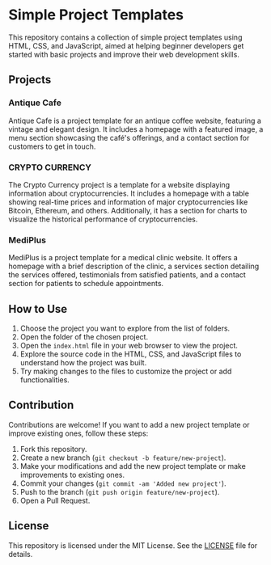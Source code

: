 # Simple Project Templates

This repository contains a collection of simple project templates using HTML, CSS, and JavaScript, aimed at helping beginner developers get started with basic projects and improve their web development skills.

## Projects

### Antique Cafe

Antique Cafe is a project template for an antique coffee website, featuring a vintage and elegant design. It includes a homepage with a featured image, a menu section showcasing the café's offerings, and a contact section for customers to get in touch.

### CRYPTO CURRENCY

The Crypto Currency project is a template for a website displaying information about cryptocurrencies. It includes a homepage with a table showing real-time prices and information of major cryptocurrencies like Bitcoin, Ethereum, and others. Additionally, it has a section for charts to visualize the historical performance of cryptocurrencies.

### MediPlus

MediPlus is a project template for a medical clinic website. It offers a homepage with a brief description of the clinic, a services section detailing the services offered, testimonials from satisfied patients, and a contact section for patients to schedule appointments.

## How to Use

1. Choose the project you want to explore from the list of folders.
2. Open the folder of the chosen project.
3. Open the `index.html` file in your web browser to view the project.
4. Explore the source code in the HTML, CSS, and JavaScript files to understand how the project was built.
5. Try making changes to the files to customize the project or add functionalities.

## Contribution

Contributions are welcome! If you want to add a new project template or improve existing ones, follow these steps:

1. Fork this repository.
2. Create a new branch (`git checkout -b feature/new-project`).
3. Make your modifications and add the new project template or make improvements to existing ones.
4. Commit your changes (`git commit -am 'Added new project'`).
5. Push to the branch (`git push origin feature/new-project`).
6. Open a Pull Request.

## License

This repository is licensed under the MIT License. See the [LICENSE](LICENSE) file for details.
